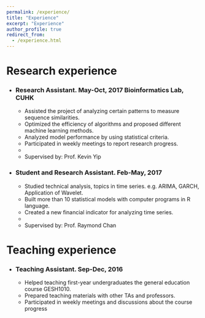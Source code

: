 ```yaml
---
permalink: /experience/
title: "Experience"
excerpt: "Experience"
author_profile: true
redirect_from: 
  - /experience.html
---
```


Research experience
======
* ### Research Assistant.   May-Oct, 2017    Bioinformatics Lab, CUHK
  * Assisted the project of analyzing certain patterns to measure sequence similarities.
  * Optimized the efficiency of algorithms and proposed different machine learning methods.
  * Analyzed model performance by using statistical criteria.
  * Participated in weekly meetings to report research progress.
  * 
  * Supervised by: Prof. Kevin Yip

* ### Student and Research Assistant.  Feb-May, 2017
  * Studied technical analysis, topics in time series. e.g. ARIMA, GARCH, Application of Wavelet. 
  * Built more than 10 statistical models with computer programs in R language.
  * Created a new financial indicator for analyzing time series.
  * 
  * Supervised by: Prof. Raymond Chan
  
Teaching experience
======
* ### Teaching Assistant.  Sep-Dec, 2016
  * Helped teaching first-year undergraduates the general education course GESH1010.
  * Prepared teaching materials with other TAs and professors.
  * Participated in weekly meetings and discussions about the course progress  
